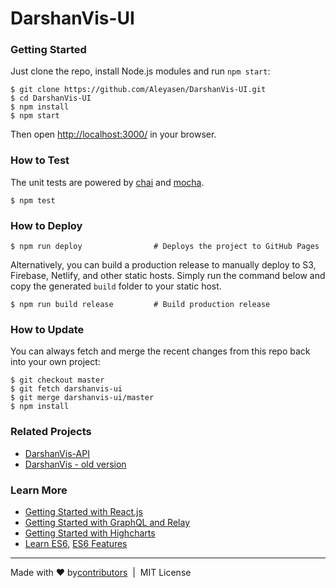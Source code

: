 # DarshanVis-UI


### Getting Started

Just clone the repo, install Node.js modules and run `npm start`:

```
$ git clone https://github.com/Aleyasen/DarshanVis-UI.git
$ cd DarshanVis-UI
$ npm install
$ npm start
```

Then open [http://localhost:3000/](http://localhost:3000/) in your browser.

### How to Test

The unit tests are powered by [chai](http://chaijs.com/) and [mocha](http://mochajs.org/).

```
$ npm test
```

### How to Deploy

```shell
$ npm run deploy                # Deploys the project to GitHub Pages
```

Alternatively, you can build a production release to manually deploy to S3, Firebase, Netlify, and other static hosts. Simply run the command below and copy the generated `build` folder to your static host.

```shell
$ npm run build release         # Build production release 
```

### How to Update

You can always fetch and merge the recent changes from this repo back into
your own project:

```shell
$ git checkout master
$ git fetch darshanvis-ui
$ git merge darshanvis-ui/master
$ npm install
```
### Related Projects

  * [DarshanVis-API](https://github.com/Aleyasen/DarshanVis-API)
  * [DarshanVis - old version](https://github.com/huongluu/DarshanVis)

### Learn More

  * [Getting Started with React.js](http://facebook.github.io/react/)
  * [Getting Started with GraphQL and Relay](https://quip.com/oLxzA1gTsJsE)
  * [Getting Started with Highcharts](http://www.highcharts.com/docs/getting-started/your-first-chart)
  * [Learn ES6](https://babeljs.io/docs/learn-es6/), [ES6 Features](https://github.com/lukehoban/es6features#readme)

---
Made with ♥ by[contributors](https://github.com/Aleyasen/DarshanVis-UI/graphs/contributors) &nbsp;|&nbsp; MIT License
